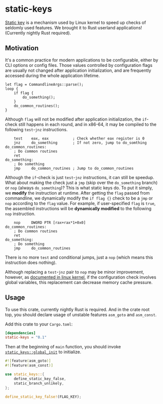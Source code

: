 # static-keys

[Static key](https://docs.kernel.org/staging/static-keys.html) is a mechanism used by Linux kernel to speed up checks of seldomly used features. We brought it to Rust userland applications! (Currently nightly Rust required).

## Motivation

It's a common practice for modern applications to be configurable, either by CLI options or config files. Those values controlled by configuration flags are usually not changed after application initialization, and are frequently accessed during the whole application lifetime.

```rust, ignore
let flag = CommandlineArgs::parse();
loop {
    if flag {
        do_something();
    }
    do_common_routines();
}
```

Although `flag` will not be modified after application initialization, the `if`-check still happens in each round, and in x86-64, it may be compiled to the following `test`-`jnz` instructions.

```x86asm
    test    eax, eax           ; Check whether eax register is 0
    jnz     do_something       ; If not zero, jump to do_somthing
do_common_routines:
    ; Do common routines
    ret
do_something:
    ; Do something
    jmp     do_common_routines ; Jump to do_common_routines
```

Although the `if`-check is just `test`-`jnz` instructions, it can still be speedup. What about making the check just a `jmp` (skip over the `do_something` branch) or `nop` (always `do_something`)? This is what static keys do. To put it simply, we **modify** the instruction at runtime. After getting the `flag` passed from commandline, we dynamically modify the `if flag {}` check to be a `jmp` or `nop` according to the `flag` value. For example, if user-specified `flag` is `true`, the assembled instructions will be **dynamically modified** to the following `nop` instruction.

```x86asm
    nop     DWORD PTR [rax+rax*1+0x0]
do_common_routines:
    ; Do common routines
    ret
do_something:
    ; Do something
    jmp     do_common_routines
```

There is no more `test` and conditional jumps, just a `nop` (which means this instruction does nothing).

Although replacing a `test`-`jnz` pair to `nop` may be minor improvement, however, as [documented in linux kernel](https://docs.kernel.org/staging/static-keys.html#motivation), if the configuration check involves global variables, this replacement can decrease memory cache pressure.

## Usage

To use this crate, currently nightly Rust is required. And in the crate root top, you should declare usage of unstable features `asm_goto` and `asm_const`.

Add this crate to your `Cargo.toml`:

```toml
[dependencies]
static-keys = "0.1"
```

Then at the beginning of `main` function, you should invoke [`static_keys::global_init`](https://docs.rs/static-keys/latest/static-keys/fn.global_init.html) to initialize.

```rust
#![feature(asm_goto)]
#![feature(asm_const)]

use static_keys::{
    define_static_key_false,
    static_branch_unlikely,
};

define_static_key_false!(FLAG_KEY);
```
